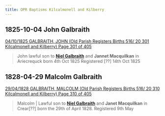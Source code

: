```yaml
---
title: OPR Baptisms Kilcalmonell and Kilberry
---
```



## 1825-10-04 John Galbraith

[04/10/1825 GALBRAITH, JOHN (Old Parish Registers Births 516/ 20 301 Kilcalmonell and Kilberry) Page 301 of 405](https://www.scotlandspeople.gov.uk/view-image/nrs_opr_records/219?image=301)

> John lawful son to **[Niel Galbraith](/people/galbraith-neil-1797-mcquilkan.md)** and **Jannet Macquilkan** in Ariecrequck 
> born 4th Oct 1825 Registered [??] 14th Oct 1825
	
## 1828-04-29 Malcolm Galbraith

[29/04/1828 GALBRAITH, MALCOLM (Old Parish Registers Births 516/ 20 310 Kilcalmonell and Kilberry) Page 310 of 405](https://www.scotlandspeople.gov.uk/view-image/nrs_opr_records/236?image=310)

> Malcolm | Lawful son to **[Niel Galbraith](/people/galbraith-neil-1797-mcquilkan.md)** and **Janet Macquilkan** in Crear[??] 
> born the 29th of April 1828.  Registered 9th May


